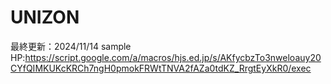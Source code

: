 # UNIZON
最終更新：2024/11/14
sample HP:https://script.google.com/a/macros/hjs.ed.jp/s/AKfycbzTo3nweloauy20CYfQIMKUKcKRCh7ngH0pmokFRWtTNVA2fAZa0tdKZ_RrgtEyXkR0/exec
